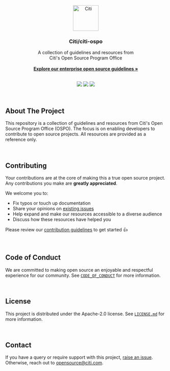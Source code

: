 <div align="center">
  <a href="https://github.com/citi">
    <img src="https://github.com/citi.png" alt="Citi" width="80" height="80">
  </a>

  <h3 align="center">Citi/citi-ospo</h3>

  <p align="center">
    A collection of guidelines and resources from<br/>Citi's Open Source Program Office
    <br />
    <br />
    <a href="./FOSS Contribution Guidelines.md"><strong>Explore our enterprise open source guidelines »</strong></a>
    <br />
    <br />
  </p>

  <p align="center">
    <img src="https://img.shields.io/github/contributors/Citi/citi-ospo" />
    <img src="https://img.shields.io/github/stars/Citi/citi-ospo" />
    <img src="https://img.shields.io/github/license/citi/citi-ospo?label=license" />

  </p>
</div>

<br />

## About The Project

This repository is a collection of guidelines and resources from Citi's Open Source Program Office (OSPO). The focus is on enabling developers to contribute to open source projects. All resources are provided as a reference only.

<br/>

## Contributing

Your contributions are at the core of making this a true open source project. Any contributions you make are **greatly appreciated**.

We welcome you to:

- Fix typos or touch up documentation
- Share your opinions on [existing issues](https://github.com/citi/citi-ospo/issues)
- Help expand and make our resources accessible to a diverse audience
- Discuss how these resources have helped you

Please review our [contribution guidelines](https://github.com/Citi/.github/blob/main/CONTRIBUTING.md) to get started 👍

<br />

## Code of Conduct

We are committed to making open source an enjoyable and respectful experience for our community. See <a href="https://github.com/Citi/.github/blob/main/CODE_OF_CONDUCT.md"><code>CODE_OF_CONDUCT</code></a> for more information.

<br />

## License

This project is distributed under the Apache-2.0 license. See <a href="./LICENSE.md"><code>LICENSE.md</code></a> for more information.

<br />

## Contact

If you have a query or require support with this project, [raise an issue](https://github.com/Citi/citi-ospo/issues). Otherwise, reach out to opensource@citi.com.
